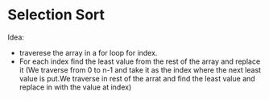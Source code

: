# Selection Sort
Idea: 
- traverese the array in a for loop for index.
- For each index find the least value from the rest of the array and replace it
(We traverse from 0 to n-1 and take it as the index where the next least value is put.We traverse in rest of the arrat and find the least value and replace in with the value at index) 
